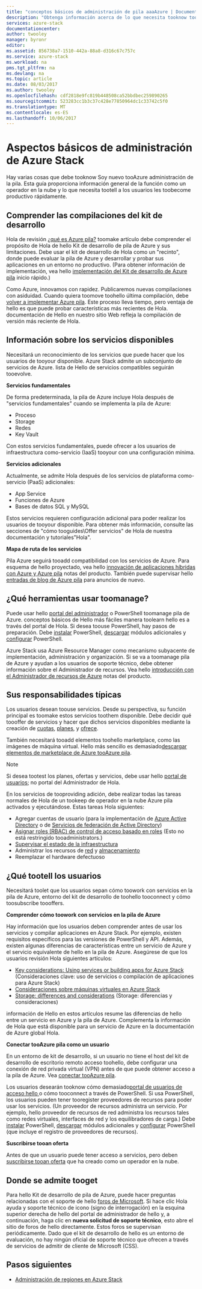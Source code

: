 ```yaml
---
title: "conceptos básicos de administración de pila aaaAzure | Documentos de Microsoft"
description: "Obtenga información acerca de lo que necesita tooknow tooadminister pila de Azure."
services: azure-stack
documentationcenter: 
author: twooley
manager: byronr
editor: 
ms.assetid: 856738a7-1510-442a-88a8-d316c67c757c
ms.service: azure-stack
ms.workload: na
pms.tgt_pltfrm: na
ms.devlang: na
ms.topic: article
ms.date: 08/03/2017
ms.author: twooley
ms.openlocfilehash: cdf2818e9fc819b448508ca52bbdbec259890265
ms.sourcegitcommit: 523283cc1b3c37c428e77850964dc1c33742c5f0
ms.translationtype: MT
ms.contentlocale: es-ES
ms.lasthandoff: 10/06/2017
---
```

# <a name="azure-stack-administration-basics"></a>Aspectos básicos de administración de Azure Stack

Hay varias cosas que debe tooknow Soy nuevo tooAzure administración de la pila. Esta guía proporciona información general de la función como un operador en la nube y lo que necesita tootell a los usuarios les toobecome productivo rápidamente.

## <a name="understand-development-kit-builds"></a>Comprender las compilaciones del kit de desarrollo

Hola de revisión [¿qué es Azure pila?](azure-stack-poc.md) toomake artículo debe comprender el propósito de Hola de hello Kit de desarrollo de pila de Azure y sus limitaciones. Debe usar el kit de desarrollo de Hola como un "recinto", donde puede evaluar la pila de Azure y desarrollar y probar sus aplicaciones en un entorno no productivo. (Para obtener información de implementación, vea hello [implementación del Kit de desarrollo de Azure pila](azure-stack-deploy-overview.md) inicio rápido.)

Como Azure, innovamos con rapidez. Publicaremos nuevas compilaciones con asiduidad. Cuando quiera toomove toohello última compilación, debe [volver a implementar Azure pila](azure-stack-redeploy.md). Este proceso lleva tiempo, pero ventaja de hello es que puede probar características más recientes de Hola. documentación de Hello en nuestro sitio Web refleja la compilación de versión más reciente de Hola.

## <a name="learn-about-available-services"></a>Información sobre los servicios disponibles

Necesitará un reconocimiento de los servicios que puede hacer que los usuarios de tooyour disponible. Azure Stack admite un subconjunto de servicios de Azure. lista de Hello de servicios compatibles seguirán tooevolve.

**Servicios fundamentales**

De forma predeterminada, la pila de Azure incluye Hola después de "servicios fundamentales" cuando se implementa la pila de Azure:

- Proceso
- Storage
- Redes
- Key Vault

Con estos servicios fundamentales, puede ofrecer a los usuarios de infraestructura como-servicio (IaaS) tooyour con una configuración mínima.

**Servicios adicionales**

Actualmente, se admite Hola después de los servicios de plataforma como-servicio (PaaS) adicionales:

- App Service
- Funciones de Azure
- Bases de datos SQL y MySQL

Estos servicios requieren configuración adicional para poder realizar los usuarios de tooyour disponible. Para obtener más información, consulte las secciones de "cómo tooguides\Offer servicios" de Hola de nuestra documentación y tutoriales"Hola".

**Mapa de ruta de los servicios**

Pila Azure seguirá tooadd compatibilidad con los servicios de Azure. Para esquema de hello proyectado, vea hello [innovación de aplicaciones híbridas con Azure y Azure pila](https://go.microsoft.com/fwlink/?LinkId=842846&clcid=0x409) notas del producto. También puede supervisar hello [entradas de blog de Azure pila](https://azure.microsoft.com/blog/tag/azure-stack-technical-preview) para anuncios de nuevo.

## <a name="what-tools-do-i-use-toomanage"></a>¿Qué herramientas usar toomanage?
 
Puede usar hello [portal del administrador](azure-stack-manage-portals.md) o PowerShell toomanage pila de Azure. conceptos básicos de Hello más fáciles manera toolearn hello es a través del portal de Hola. Si desea toouse PowerShell, hay pasos de preparación. Debe [instalar](azure-stack-powershell-install.md) PowerShell, [descargar](azure-stack-powershell-download.md) módulos adicionales y [configurar](azure-stack-powershell-configure-admin.md) PowerShell.

Azure Stack usa Azure Resource Manager como mecanismo subyacente de implementación, administración y organización. Si se va a toomanage pila de Azure y ayudan a los usuarios de soporte técnico, debe obtener información sobre el Administrador de recursos. Vea hello [introducción con el Administrador de recursos de Azure](http://download.microsoft.com/download/E/A/4/EA4017B5-F2ED-449A-897E-BD92E42479CE/Getting_Started_With_Azure_Resource_Manager_white_paper_EN_US.pdf) notas del producto.

## <a name="your-typical-responsibilities"></a>Sus responsabilidades típicas

Los usuarios desean toouse servicios. Desde su perspectiva, su función principal es toomake estos servicios toothem disponible. Debe decidir qué toooffer de servicios y hacer que dichos servicios disponibles mediante la creación de [cuotas](azure-stack-setting-quotas.md), [planes](azure-stack-create-plan.md), y [ofrece](azure-stack-create-offer.md). 

También necesitará tooadd elementos toohello marketplace, como las imágenes de máquina virtual. Hello más sencillo es demasiado[descargar elementos de marketplace de Azure tooAzure pila](azure-stack-download-azure-marketplace-item.md).

> [!NOTE]
> Si desea tootest los planes, ofertas y servicios, debe usar hello [portal de usuarios](azure-stack-manage-portals.md); no portal del Administrador de Hola.

En los servicios de tooproviding adición, debe realizar todas las tareas normales de Hola de un tookeep de operador en la nube Azure pila activados y ejecutándose. Estas tareas Hola siguientes:

- Agregar cuentas de usuario (para la implementación de [Azure Active Directory](azure-stack-add-new-user-aad.md) o de [Servicios de federación de Active Directory](azure-stack-add-users-adfs.md))
- [Asignar roles (RBAC) de control de acceso basado en roles](azure-stack-manage-permissions.md) (Esto no está restringido tooadministrators.)
- [Supervisar el estado de la infraestructura](azure-stack-monitor-health.md)
- Administrar los recursos de [red](azure-stack-viewing-public-ip-address-consumption.md) y [almacenamiento](azure-stack-manage-storage-accounts.md)
- Reemplazar el hardware defectuoso

## <a name="what-tootell-your-users"></a>¿Qué tootell los usuarios

Necesitará toolet que los usuarios sepan cómo toowork con servicios en la pila de Azure, entorno del kit de desarrollo de toohello tooconnect y cómo toosubscribe toooffers.

**Comprender cómo toowork con servicios en la pila de Azure**

Hay información que los usuarios deben comprender antes de usar los servicios y compilar aplicaciones en Azure Stack. Por ejemplo, existen requisitos específicos para las versiones de PowerShell y API. Además, existen algunas diferencias de características entre un servicio de Azure y el servicio equivalente de hello en la pila de Azure. Asegúrese de que los usuarios revisión Hola siguientes artículos:

- [Key considerations: Using services or building apps for Azure Stack](azure-stack-considerations.md) (Consideraciones clave: uso de servicios o compilación de aplicaciones para Azure Stack)
- [Consideraciones sobre máquinas virtuales en Azure Stack](azure-stack-vm-considerations.md)
- [Storage: differences and considerations](azure-stack-acs-differences-tp2.md) (Storage: diferencias y consideraciones)

información de Hello en estos artículos resume las diferencias de hello entre un servicio en Azure y la pila de Azure. Complementa la información de Hola que está disponible para un servicio de Azure en la documentación de Azure global Hola. 

**Conectar tooAzure pila como un usuario**

En un entorno de kit de desarrollo, si un usuario no tiene el host del kit de desarrollo de escritorio remoto acceso toohello, debe configurar una conexión de red privada virtual (VPN) antes de que puede obtener acceso a la pila de Azure. Vea [conectar tooAzure pila](azure-stack-connect-azure-stack.md). 

Los usuarios desearán tooknow cómo demasiado[portal de usuarios de acceso hello ](azure-stack-manage-portals.md) o cómo tooconnect a través de PowerShell. Si usa PowerShell, los usuarios pueden tener tooregister proveedores de recursos para poder usar los servicios. (Un proveedor de recursos administra un servicio. Por ejemplo, hello proveedor de recursos de red administra los recursos tales como redes virtuales, interfaces de red y los equilibradores de carga.) Debe [instalar](azure-stack-powershell-install.md) PowerShell, [descargar](azure-stack-powershell-download.md) módulos adicionales y [configurar](azure-stack-powershell-configure-user.md) PowerShell (que incluye el registro de proveedores de recursos).

**Suscribirse tooan oferta**

Antes de que un usuario puede tener acceso a servicios, pero deben [suscribirse tooan oferta](azure-stack-subscribe-plan-provision-vm.md) que ha creado como un operador en la nube.

## <a name="where-tooget-support"></a>Donde se admite tooget

Para hello Kit de desarrollo de pila de Azure, puede hacer preguntas relacionadas con el soporte de hello [foros de Microsoft](https://social.msdn.microsoft.com/Forums/azure/home?forum=azurestack). Si hace clic Hola ayuda y soporte técnico de icono (signo de interrogación) en la esquina superior derecha de hello del portal de administrador de hello y, a continuación, haga clic en **nueva solicitud de soporte técnico**, esto abre el sitio de foros de hello directamente. Estos foros se supervisan periódicamente. Dado que el kit de desarrollo de hello es un entorno de evaluación, no hay ningún oficial de soporte técnico que ofrecen a través de servicios de admitir de cliente de Microsoft (CSS).

## <a name="next-steps"></a>Pasos siguientes

- [Administración de regiones en Azure Stack](azure-stack-region-management.md)


